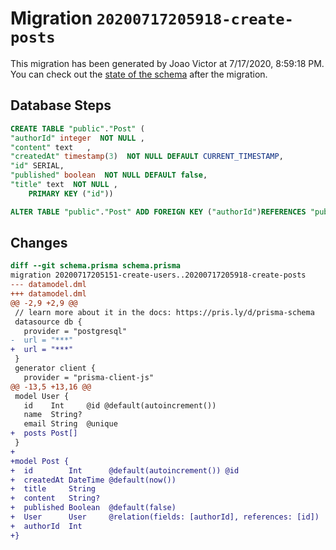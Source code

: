 # Migration `20200717205918-create-posts`

This migration has been generated by Joao Victor at 7/17/2020, 8:59:18 PM.
You can check out the [state of the schema](./schema.prisma) after the migration.

## Database Steps

```sql
CREATE TABLE "public"."Post" (
"authorId" integer  NOT NULL ,
"content" text   ,
"createdAt" timestamp(3)  NOT NULL DEFAULT CURRENT_TIMESTAMP,
"id" SERIAL,
"published" boolean  NOT NULL DEFAULT false,
"title" text  NOT NULL ,
    PRIMARY KEY ("id"))

ALTER TABLE "public"."Post" ADD FOREIGN KEY ("authorId")REFERENCES "public"."User"("id") ON DELETE CASCADE  ON UPDATE CASCADE
```

## Changes

```diff
diff --git schema.prisma schema.prisma
migration 20200717205151-create-users..20200717205918-create-posts
--- datamodel.dml
+++ datamodel.dml
@@ -2,9 +2,9 @@
 // learn more about it in the docs: https://pris.ly/d/prisma-schema
 datasource db {
   provider = "postgresql"
-  url = "***"
+  url = "***"
 }
 generator client {
   provider = "prisma-client-js"
@@ -13,5 +13,16 @@
 model User {
   id    Int     @id @default(autoincrement())
   name  String?
   email String  @unique
+  posts Post[]
 }
+
+model Post {
+  id        Int      @default(autoincrement()) @id
+  createdAt DateTime @default(now())
+  title     String
+  content   String?
+  published Boolean  @default(false)
+  User      User     @relation(fields: [authorId], references: [id])
+  authorId  Int
+}
```



